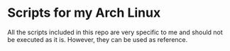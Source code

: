 # Scripts for my Arch Linux

All the scripts included in this repo are very specific to me and should not be executed as it is. However, they can be used as reference.
